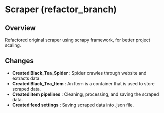 # Scraper (refactor_branch)

## Overview

Refactored original scraper using scrapy framework, for better project scaling.

## Changes

- **Created Black_Tea_Spider** : Spider crawles through website and extracts data.
- **Created Black_Tea_Item** : An Item is a container that is used to store scraped data.
- **Created item pipelines** : Cleaning, processing, and saving the scraped data.
- **Created feed settings** : Saving scraped data into .json file.
